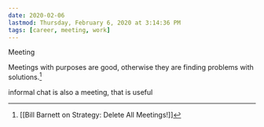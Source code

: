 ```yaml
---
date: 2020-02-06
lastmod: Thursday, February 6, 2020 at 3:14:36 PM
tags: [career, meeting, work]
---
```

Meeting

Meetings with purposes are good, otherwise they are finding problems with solutions.[^1]

informal chat is also a meeting, that is useful


[^1]: [[Bill Barnett on Strategy: Delete All Meetings!]]
